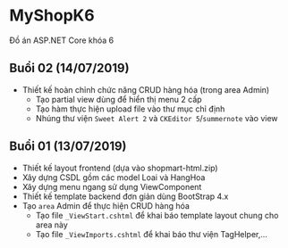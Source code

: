 # MyShopK6
Đồ án ASP.NET Core khóa 6

## Buổi 02 (14/07/2019)
* Thiết kế hoàn chỉnh chức năng CRUD hàng hóa (trong area Admin)
  - Tạo partial view dùng để hiển thị menu 2 cấp
  - Tạo hàm thực hiện upload file vào thư mục chỉ định
  - Nhúng thư viện `Sweet Alert 2` và `CKEditor 5`/`summernote` vào view
  
## Buổi 01 (13/07/2019)
* Thiết kế layout frontend (dựa vào shopmart-html.zip)
* Xây dựng CSDL gồm các model Loai và HangHoa
* Xây dựng menu ngang sử dụng ViewComponent
* Thiết kế template backend đơn giản dùng BootStrap 4.x
* Tạo `area` Admin để thực hiện CRUD hàng hóa
  - Tạo file `_ViewStart.cshtml` để khai báo template layout chung cho area này
  - Tạo file `_ViewImports.cshtml` để khai báo thư viện TagHelper,...